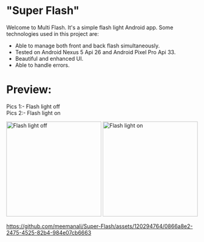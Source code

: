 # "Super Flash"

Welcome to Multi Flash. It's a simple flash light Android app. Some technologies used in this project are:

* Able to manage both front and back flash simultaneously.
* Tested on Android Nexus 5 Api 26 and Android Pixel Pro Api 33.
* Beautiful and enhanced UI.
* Able to handle errors.

# Preview:

Pics 1:- Flash light off <br>
Pics 2:- Flash light on <br>

<div>
    <img src="https://github.com/meemanali/Super-Flash/blob/master/Super%20Flash%201.png" alt="Flash light off" width="250" title="Flash light off">
  <img src="https://github.com/meemanali/Super-Flash/blob/master/Super%20Flash%202.png" alt="Flash light on" width="250" title="Flash light on">
</div>

https://github.com/meemanali/Super-Flash/assets/120294764/0866a8e2-2475-4525-82b4-984e07cb6663

